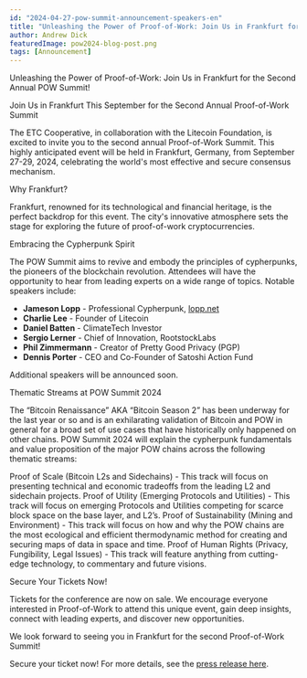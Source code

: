 ```yaml
---
id: "2024-04-27-pow-summit-announcement-speakers-en"
title: "Unleashing the Power of Proof-of-Work: Join Us in Frankfurt for the Second Annual POW Summit!"
author: Andrew Dick
featuredImage: pow2024-blog-post.png
tags: [Announcement]
---
```


Unleashing the Power of Proof-of-Work: Join Us in Frankfurt for the Second Annual POW Summit!

Join Us in Frankfurt This September for the Second Annual Proof-of-Work Summit

The ETC Cooperative, in collaboration with the Litecoin Foundation, is excited to invite you to the second annual Proof-of-Work Summit. This highly anticipated event will be held in Frankfurt, Germany, from September 27-29, 2024, celebrating the world's most effective and secure consensus mechanism.

Why Frankfurt?

Frankfurt, renowned for its technological and financial heritage, is the perfect backdrop for this event. The city's innovative atmosphere sets the stage for exploring the future of proof-of-work cryptocurrencies.

Embracing the Cypherpunk Spirit

The POW Summit aims to revive and embody the principles of cypherpunks, the pioneers of the blockchain revolution. Attendees will have the opportunity to hear from leading experts on a wide range of topics. Notable speakers include:

- **Jameson Lopp** - Professional Cypherpunk, [lopp.net](https://www.lopp.net)
- **Charlie Lee** - Founder of Litecoin
- **Daniel Batten** - ClimateTech Investor
- **Sergio Lerner** - Chief of Innovation, RootstockLabs
- **Phil Zimmermann** - Creator of Pretty Good Privacy (PGP)
- **Dennis Porter** - CEO and Co-Founder of Satoshi Action Fund

Additional speakers will be announced soon.

Thematic Streams at POW Summit 2024

The “Bitcoin Renaissance” AKA “Bitcoin Season 2” has been underway for the last year or so and is an exhilarating validation of Bitcoin and POW in general for a broad set of use cases that have historically only happened on other chains. POW Summit 2024 will explain the cypherpunk fundamentals and value proposition of the major POW chains across the following thematic streams:

Proof of Scale (Bitcoin L2s and Sidechains) - This track will focus on presenting technical and economic tradeoffs from the leading L2 and sidechain projects.
Proof of Utility (Emerging Protocols and Utilities) - This track will focus on emerging Protocols and Utilities competing for scarce block space on the base layer, and L2’s.
Proof of Sustainability (Mining and Environment) - This track will focus on how and why the POW chains are the most ecological and efficient thermodynamic method for creating and securing maps of data in space and time.
Proof of Human Rights (Privacy, Fungibility, Legal Issues) - This track will feature anything from cutting-edge technology, to commentary and future visions.

Secure Your Tickets Now!

Tickets for the conference are now on sale. We encourage everyone interested in Proof-of-Work to attend this unique event, gain deep insights, connect with leading experts, and discover new opportunities.

We look forward to seeing you in Frankfurt for the second Proof-of-Work Summit!

Secure your ticket now! For more details, see the [press release here](https://powsummit.com/PRESS_RELEASE_23-05-24_POW_Summit_2024.pdf).
